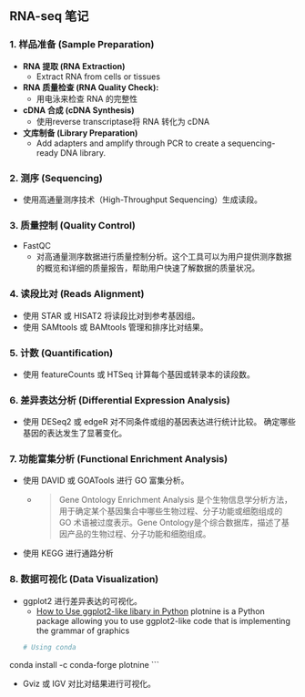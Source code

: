 ## RNA-seq 笔记

### 1. 样品准备 (Sample Preparation)
- **RNA 提取 (RNA Extraction)**
    - Extract RNA from cells or tissues
- **RNA 质量检查 (RNA Quality Check):**
    - 用电泳来检查 RNA 的完整性
- **cDNA 合成 (cDNA Synthesis)**
    - 使用reverse transcriptase将 RNA 转化为 cDNA
- **文库制备 (Library Preparation)**
    - Add adapters and amplify through PCR to create a sequencing-ready DNA library.

### 2. 测序 (Sequencing)
- 使用高通量测序技术（High-Throughput Sequencing）生成读段。

### 3. 质量控制 (Quality Control)
- FastQC
    -   对高通量测序数据进行质量控制分析。这个工具可以为用户提供测序数据的概览和详细的质量报告，帮助用户快速了解数据的质量状况。

### 4. 读段比对 (Reads Alignment)
- 使用 STAR 或 HISAT2 将读段比对到参考基因组。
- 使用 SAMtools 或 BAMtools 管理和排序比对结果。

### 5. 计数 (Quantification)
- 使用 featureCounts 或 HTSeq 计算每个基因或转录本的读段数。

### 6. 差异表达分析 (Differential Expression Analysis)
- 使用 DESeq2 或 edgeR 对不同条件或组的基因表达进行统计比较。
确定哪些基因的表达发生了显著变化。

### 7. 功能富集分析 (Functional Enrichment Analysis)
- 使用 DAVID 或 GOATools 进行 GO 富集分析。
    - >Gene Ontology Enrichment Analysis 是个生物信息学分析方法，用于确定某个基因集合中哪些生物过程、分子功能或细胞组成的 GO 术语被过度表示。Gene Ontology是个综合数据库，描述了基因产品的生物过程、分子功能和细胞组成。
- 使用 KEGG 进行通路分析

### 8. 数据可视化 (Data Visualization)
- ggplot2 进行差异表达的可视化。
    - [How to Use ggplot2-like libary in Python](https://towardsdatascience.com/how-to-use-ggplot2-in-python-74ab8adec129) plotnine is a Python package allowing you to use ggplot2-like code that is implementing the grammar of graphics
    ```python
    # Using conda
conda install -c conda-forge plotnine
    ```
- Gviz 或 IGV 对比对结果进行可视化。
